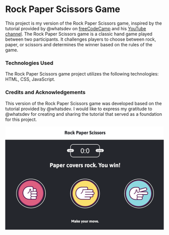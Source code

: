 # Rock Paper Scissors Game

This project is my version of the Rock Paper Scissors game, inspired by the tutorial provided by @whatsdev on <a href="https://www.youtube.com/watch?v=jaVNP3nIAv0">freeCodeCamp</a> and his <a href="https://www.youtube.com/watch?v=qipq1BV5myU&list=PLkBfv4fGBau8rXtgJn90cAn2JziWATBk1&index=5">YouTube channel</a>. The Rock Paper Scissors game is a classic hand game played between two participants. It challenges players to choose between rock, paper, or scissors and determines the winner based on the rules of the game.

### Technologies Used

The Rock Paper Scissors game project utilizes the following technologies: HTML, CSS, JavaScript.

### Credits and Acknowledgements

This version of the Rock Paper Scissors game was developed based on the tutorial provided by @whatsdev. I would like to express my gratitude to @whatsdev for creating and sharing the tutorial that served as a foundation for this project.

![rock-paper-scissors](https://github.com/katiaku/rock-paper-scissors-game/blob/main/images/rock-paper-scissors.png)
